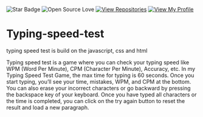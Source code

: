 

![Star Badge](https://img.shields.io/static/v1?label=%F0%9F%8C%9F&message=If%20Useful&style=style=flat&color=BC4E99)
![Open Source Love](https://badges.frapsoft.com/os/v1/open-source.svg?v=103)
[![View Repositories](https://img.shields.io/badge/View-My_Repositories-blue?logo=GitHub)](https://github.com/yaswanthteja?tab=repositories)
[![View My Profile](https://img.shields.io/badge/View-My_Profile-green?logo=GitHub)](https://github.com/yaswanthteja)


# Typing-speed-test
typing speed test is build on the javascript, css and html

Typing speed test is a game where you can check your typing speed like WPM (Word Per Minute), CPM (Character Per Minute), Accuracy, etc. In my Typing Speed Test Game, the max time for typing is 60 seconds. Once you start typing, you’ll see your time, mistakes, WPM, and CPM at the bottom.
You can also erase your incorrect characters or go backward by pressing the backspace key of your keyboard. Once you have typed all characters or the time is completed, you can click on the try again button to reset the result and load a new paragraph.

